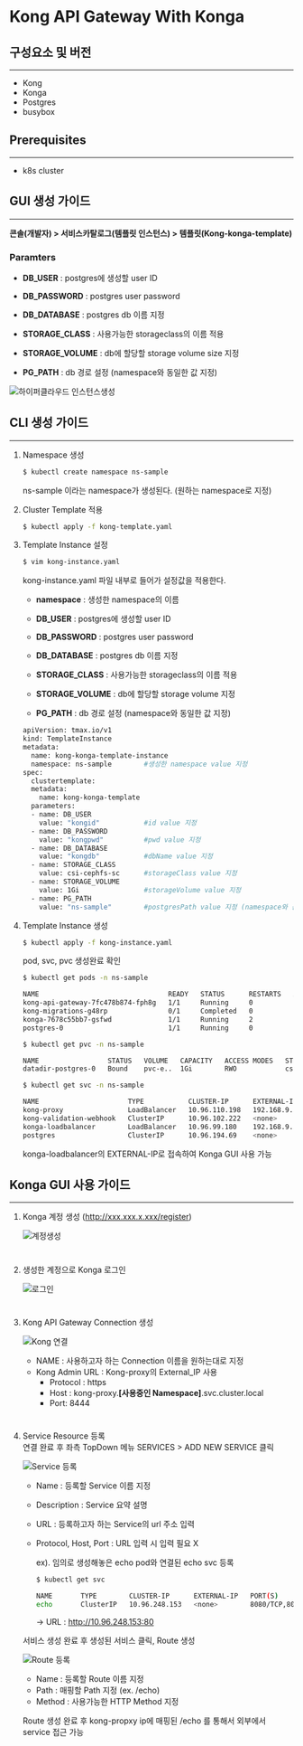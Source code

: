 # Kong API Gateway With Konga

## 구성요소 및 버전
- - -
* Kong
* Konga
* Postgres
* busybox

## Prerequisites  
- - -
* k8s cluster

## GUI 생성 가이드
- - -

__콘솔(개발자) > 서비스카탈로그(템플릿 인스턴스) > 템플릿(Kong-konga-template)__
### __Paramters__

* __DB_USER__ : postgres에 생성할 user ID

* __DB_PASSWORD__ : postgres user password

* __DB_DATABASE__ : postgres db 이름 지정

* __STORAGE_CLASS__ : 사용가능한 storageclass의 이름 적용

* __STORAGE_VOLUME__ : db에 할당할 storage volume size 지정

* __PG_PATH__ : db 경로 설정 (namespace와 동일한 값 지정)  

![하이퍼클라우드 인스턴스생성](./figure/HyperCloud_instance_create.PNG)

## CLI 생성 가이드
- - -

1. Namespace 생성  

    ```bash
    $ kubectl create namespace ns-sample
    ```

    ns-sample 이라는 namespace가 생성된다. (원하는 namespace로 지정)

2. Cluster Template 적용

    ```bash
    $ kubectl apply -f kong-template.yaml
    ```



3. Template Instance 설정

    ```bash
    $ vim kong-instance.yaml
    ```
    kong-instance.yaml 파일 내부로 들어가 설정값을 적용한다.

    * __namespace__ : 생성한 namespace의 이름

    * __DB_USER__ : postgres에 생성할 user ID

    * __DB_PASSWORD__ : postgres user password

    * __DB_DATABASE__ : postgres db 이름 지정

    * __STORAGE_CLASS__ : 사용가능한 storageclass의 이름 적용

    * __STORAGE_VOLUME__ : db에 할당할 storage volume 지정

    * __PG_PATH__ : db 경로 설정 (namespace와 동일한 값 지정)  


    ```bash
    apiVersion: tmax.io/v1
    kind: TemplateInstance
    metadata:
      name: kong-konga-template-instance
      namespace: ns-sample        #생성한 namespace value 지정
    spec:
      clustertemplate:
      metadata:
        name: kong-konga-template
      parameters:
      - name: DB_USER
        value: "kongid"           #id value 지정
      - name: DB_PASSWORD
        value: "kongpwd"          #pwd value 지정
      - name: DB_DATABASE
        value: "kongdb"           #dbName value 지정
      - name: STORAGE_CLASS
        value: csi-cephfs-sc      #storageClass value 지정
      - name: STORAGE_VOLUME
        value: 1Gi                #storageVolume value 지정
      - name: PG_PATH
        value: "ns-sample"        #postgresPath value 지정 (namespace와 동일한 값)
    ```

4. Template Instance 생성


    ```bash
    $ kubectl apply -f kong-instance.yaml
    ```

    pod, svc, pvc 생성완료 확인

    ```bash
    $ kubectl get pods -n ns-sample
    
    NAME                                READY   STATUS      RESTARTS   AGE
    kong-api-gateway-7fc478b874-fph8g   1/1     Running     0          3h49m
    kong-migrations-g48rp               0/1     Completed   0          3h49m
    konga-7678c55bb7-gsfwd              1/1     Running     2          3h49m
    postgres-0                          1/1     Running     0          3h49m

    ```

    ```bash
    $ kubectl get pvc -n ns-sample

    NAME                 STATUS   VOLUME   CAPACITY   ACCESS MODES   STORAGECLASS    
    datadir-postgres-0   Bound    pvc-e..  1Gi        RWO            csi-cephfs-sc   

    ```
    
    ```bash
    $ kubectl get svc -n ns-sample

    NAME                      TYPE           CLUSTER-IP      EXTERNAL-IP     PORT
    kong-proxy                LoadBalancer   10.96.110.198   192.168.9.160   80:30454/
    kong-validation-webhook   ClusterIP      10.96.102.222   <none>          443/
    konga-loadbalancer        LoadBalancer   10.96.99.180    192.168.9.161   80:32377/
    postgres                  ClusterIP      10.96.194.69    <none>          5432/

    ```

    konga-loadbalancer의 EXTERNAL-IP로 접속하여 Konga GUI 사용 가능  



## Konga GUI 사용 가이드
- - -  
  
  1. Konga 계정 생성 (http://xxx.xxx.x.xxx/register)
  
     ![계정생성](./figure/konga_accountRegister.PNG)  
  #
  2. 생성한 계정으로 Konga 로그인

     ![로그인](./figure/konga_signIn.PNG)  
  #
  3. Kong API Gateway Connection 생성

     ![Kong 연결](./figure/konga_connection.PNG)

     * NAME : 사용하고자 하는 Connection 이름을 원하는대로 지정  
     * Kong Admin URL : Kong-proxy의  External_IP 사용  
        - Protocol : https
        - Host : kong-proxy.__[사용중인 Namespace]__.svc.cluster.local
        - Port: 8444  
      #
  4. Service Resource 등록  
     연결 완료 후 좌측 TopDown 메뉴 SERVICES > ADD NEW SERVICE 클릭  
      
      
     ![Service 등록](./figure/konga_service.PNG)


     * Name : 등록할 Service 이름 지정
     * Description : Service 요약 설명
     * URL : 등록하고자 하는 Service의 url 주소 입력
     * Protocol, Host, Port : URL 입력 시 입력 필요 X  
        
        ex). 임의로 생성해놓은 echo pod와 연결된 echo svc 등록
        ```bash
        $ kubectl get svc

        NAME       TYPE        CLUSTER-IP      EXTERNAL-IP   PORT(S)           AGE
        echo       ClusterIP   10.96.248.153   <none>        8080/TCP,80/TCP   5d23h
        ```
        -> URL : http://10.96.248.153:80
    
     서비스 생성 완료 후 생성된 서비스 클릭, Route 생성

     ![Route 등록](./figure/konga_route.PNG)

     * Name : 등록할 Route 이름 지정
     * Path : 매핑할 Path 지정 (ex. /echo)
     * Method : 사용가능한 HTTP Method 지정  

     Route 생성 완료 후 kong-propxy ip에 매핑된 /echo 를 통해서 외부에서 service 접근 가능

